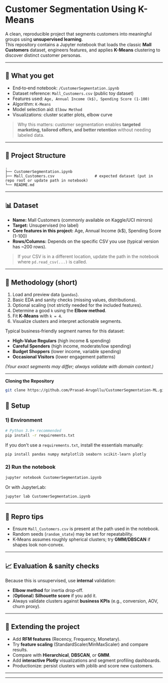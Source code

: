 # Customer Segmentation Using K-Means

A clean, reproducible project that segments customers into meaningful groups using **unsupervised learning**.  
This repository contains a Jupyter notebook that loads the classic **Mall Customers** dataset, engineers features, and applies **K-Means** clustering to discover distinct customer personas.

---

## 🚀 What you get
- End‑to‑end notebook: `/CustomerSegmentation.ipynb`
- Dataset reference: `Mall_Customers.csv` (public toy dataset)
- Features used: `Age, Annual Income (k$), Spending Score (1-100)`
- Algorithm: `K-Means`
- Model selection aid: `Elbow Method`
- Visualizations: cluster scatter plots, elbow curve

> Why this matters: customer segmentation enables **targeted marketing, tailored offers, and better retention** without needing labeled data.

---

## 🧱 Project Structure
```
.
├── CustomerSegmentation.ipynb
├── Mall_Customers.csv                  # expected dataset (put in repo root or update path in notebook)
└── README.md
```

---

## 📊 Dataset
- **Name:** Mall Customers (commonly available on Kaggle/UCI mirrors)  
- **Target:** Unsupervised (no label)  
- **Core features in this project:** Age, Annual Income (k$), Spending Score (1-100)  
- **Rows/Columns:** Depends on the specific CSV you use (typical version has ~200 rows).

> If your CSV is in a different location, update the path in the notebook where `pd.read_csv(...)` is called.

---

## 🧪 Methodology (short)
1. Load and preview data (`pandas`).
2. Basic EDA and sanity checks (missing values, distributions).
3. Optional scaling (not strictly needed for the included features).
4. Determine a good `k` using the **Elbow method**.
5. Fit **K‑Means** with `k = 4`.
6. Visualize clusters and interpret actionable segments.

Typical business‑friendly segment names for this dataset:
- **High-Value Regulars** (high income & spending)
- **Careful Spenders** (high income, moderate/low spending)
- **Budget Shoppers** (lower income, variable spending)
- **Occasional Visitors** (lower engagement patterns)

*(Your exact segments may differ; always validate with domain context.)*

---
**Cloning the Repository**

```bash
git clone https://github.com/Prasad-Arugollu/CustomerSegmentation-ML.git
```

## 🔧 Setup
### 1) Environment
```bash
# Python 3.9+ recommended
pip install -r requirements.txt
```
If you don't use a `requirements.txt`, install the essentials manually:
```bash
pip install pandas numpy matplotlib seaborn scikit-learn plotly
```

### 2) Run the notebook
```bash
jupyter notebook CustomerSegmentation.ipynb
```
Or with JupyterLab:
```bash
jupyter lab CustomerSegmentation.ipynb
```

---

## 📝 Repro tips
- Ensure `Mall_Customers.csv` is present at the path used in the notebook.
- Random seeds (`random_state`) may be set for repeatability.
- K‑Means assumes roughly spherical clusters; try **GMM/DBSCAN** if shapes look non‑convex.

---

## 📈 Evaluation & sanity checks
Because this is unsupervised, use **internal** validation:
- **Elbow method** for inertia drop‑off.
- (**Optional**) **Silhouette score** if you add it.
- Always validate clusters against **business KPIs** (e.g., conversion, AOV, churn proxy).

---

## 🧩 Extending the project
- Add **RFM features** (Recency, Frequency, Monetary).
- Try **feature scaling** (StandardScaler/MinMaxScaler) and compare results.
- Compare with **Hierarchical**, **DBSCAN**, or **GMM**.
- Add **interactive Plotly** visualizations and segment profiling dashboards.
- Productionize: persist clusters with joblib and score new customers.

---


---


